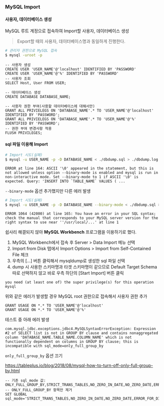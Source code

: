 

### MySQL Import

#### 사용자, 데이터베이스 생성

MySQL 루트 계정으로 접속하여 Import할 사용자, 데이터베이스 생성

> Export할 때의 사용자, 데이터베이스명과 동일하게 진행한다.

```bash
# 관리자 권한으로 MySQL 접속
$ mysql -uroot -p
```

```mysql
-- 사용자 생성
CREATE USER 'USER_NAME'@'localhost' IDENTIFIED BY 'PASSWORD'
CREATE USER 'USER_NAME'@'%' IDENTIFIED BY 'PASSWORD'
-- 사용자 조회
SELECT Host, User FROM USER;

-- 데이터베이스 생성
CREATE DATABASE DATABASE_NAME;

-- 사용자 권한 부여(사용할 데이터베이스에 대해서만)
GRANT ALL PRIVIELEGS ON 'DATABASE_NAME'.* TO 'USER_NAME'@'localhost' IDENTIFIED BY 'PASSWORD';
GRANT ALL PRIVIELEGS ON 'DATABASE_NAME'.* TO 'USER_NAME'@'%' IDENTIFIED BY 'PASSWORD';
-- 권한 부여 변경사항 적용
FLUSH PRIVILEGES;
```



#### sql 파일 이용해 Import

```bash
# Import 시도(실패)
$ mysql -u USER_NAME -p -D DATABASE_NAME < ./dbdump.sql > ./dbdump.log 2>&1
```

```
ERROR at line 164: ASCII '\0' appeared in the statement, but this is not allowed unless option --binary-mode is enabled and mysql is run in non-interactive mode. Set --binary-mode to 1 if ASCII '\0' is expected. Query: 'INSERT INTO `TABLE_NAME` VALUES ( ...
```

`--binary-mode` 옵션 추가했지만 다른 에러 발생

```bash
# Import 시도(실패)
$ mysql -u USER_NAME -p -D DATABASE_NAME --binary-mode < ./dbdump.sql > ./dbdump.log 2>&1
```

```
ERROR 1064 (42000) at line 165: You have an error in your SQL syntax; check the manual that corresponds to your MySQL server version for the right syntax to use near ''/usr/local/...' at line 1
```

쉽사리 해결되지 않아 **MySQL Workbench** 프로그램을 이용하기로 했다.

1. MySQL Workbench에서 접속 후 Server > Data Import 메뉴 선택
2. Import from Disk 탭에서 Import Options > Import from Self-Contained File 체크
3. 우측의 [...] 버튼 클릭해서 mysqldump로 생성한 sql 파일 선택
4. dump 시 사용한 스키마명과 타겟 스키마명이 같으므로 Default Target Schema 따로 선택하지 않고 바로 우측 하단의 [Start Import] 버튼 클릭

```
you need (at least one of) the super privilege(s) for this operation mysql
```

위와 같은 에러가 발생할 경우 MySQL root 권한으로 접속해서 사용자 권한 추가

```mysql
GRANT USAGE ON *.* TO 'USER_NAME'@'localhost'
GRANT USAGE ON *.* TO 'USER_NAME'@'%'
```





테스트 중 아래 에러 발생

```
com.mysql.jdbc.exceptions.jdbc4.MySQLSyntaxErrorException: Expression #2 of SELECT list is not in GROUP BY clause and contains nonaggregated column 'DATABASE_NAME.TABLE_NAME.COLUMN_NAME' which is not functionally dependent on columns in GROUP BY clause; this is incompatible with sql_mode=only_full_group_by
```

`only_full_group_by` 옵션 끄기

<https://tableplus.io/blog/2018/08/mysql-how-to-turn-off-only-full-group-by.html>

```mysql
-- 기존 sql_mode 값: ONLY_FULL_GROUP_BY,STRICT_TRANS_TABLES,NO_ZERO_IN_DATE,NO_ZERO_DATE,ERROR_FOR_DIVISION_BY_ZERO,NO_AUTO_CREATE_USER,NO_ENGINE_SUBSTITUTION';
-- ONLY_FULL_GROUP_BY 항목만 제거
SET GLOBAL sql_mode='STRICT_TRANS_TABLES,NO_ZERO_IN_DATE,NO_ZERO_DATE,ERROR_FOR_DIVISION_BY_ZERO,NO_AUTO_CREATE_USER,NO_ENGINE_SUBSTITUTION';
```

